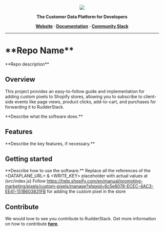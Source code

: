 <p align="center">
  <a href="https://rudderstack.com/">
    <img src="https://user-images.githubusercontent.com/59817155/121357083-1c571300-c94f-11eb-8cc7-ce6df13855c9.png">
  </a>
</p>

<p align="center"><b>The Customer Data Platform for Developers</b></p>

<p align="center">
  <b>
    <a href="https://rudderstack.com">Website</a>
    ·
    <a href="">Documentation</a>
    ·
    <a href="https://rudderstack.com/join-rudderstack-slack-community">Community Slack</a>
  </b>
</p>

---

# \*\*Repo Name\*\*

\*\*Repo description\*\*

## Overview
This project provides an easy-to-follow guide and implementation for adding custom pixels to Shopify stores, allowing you to subscribe to client-side events like page views, product clicks, add-to-cart, and purchases for forwarding it to RudderStack.

\*\*Describe what the software does.\*\*

## Features

\*\*Describe the key features, if necessary.\*\*

## Getting started

\*\*Describe how to use the software.\*\*
Replace all the references of the <DATAPLANE_URL> & <WRITE_KEY> placeholder with actual values at (src/index.js)
Follow https://help.shopify.com/en/manual/promoting-marketing/pixels/custom-pixels/manage?shpxid=6c5e6078-ECEC-4AC3-EE41-151B603831FB for adding the custom pixel in the store

## Contribute

We would love to see you contribute to RudderStack. Get more information on how to contribute [**here**](CONTRIBUTING.md).
